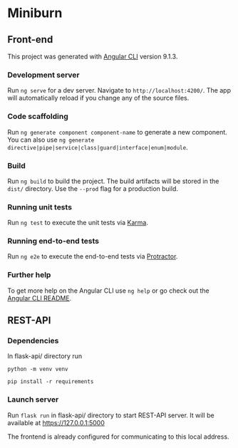 # Miniburn

## Front-end
This project was generated with [Angular CLI](https://github.com/angular/angular-cli) version 9.1.3.

### Development server

Run `ng serve` for a dev server. Navigate to `http://localhost:4200/`. The app will automatically reload if you change any of the source files.

### Code scaffolding

Run `ng generate component component-name` to generate a new component. You can also use `ng generate directive|pipe|service|class|guard|interface|enum|module`.

### Build

Run `ng build` to build the project. The build artifacts will be stored in the `dist/` directory. Use the `--prod` flag for a production build.

### Running unit tests

Run `ng test` to execute the unit tests via [Karma](https://karma-runner.github.io).

### Running end-to-end tests

Run `ng e2e` to execute the end-to-end tests via [Protractor](http://www.protractortest.org/).

### Further help

To get more help on the Angular CLI use `ng help` or go check out the [Angular CLI README](https://github.com/angular/angular-cli/blob/master/README.md).


## REST-API

### Dependencies

In flask-api/ directory run 

`python -m venv venv` 

`pip install -r requirements`

### Launch server

Run `flask run` in flask-api/ directory to start REST-API server. It will be available at https://127.0.0.1:5000

The frontend is already configured for communicating to this local address.
